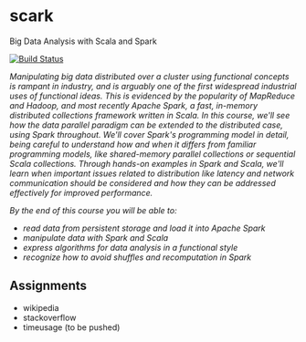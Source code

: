 # scark
Big Data Analysis with Scala and Spark

[![Build Status](https://travis-ci.org/kasper189/scark.svg?branch=master)](https://travis-ci.org/kasper189/scark)

*Manipulating big data distributed over a cluster using functional concepts is rampant in industry, and is arguably one of the first widespread industrial uses of functional ideas. This is evidenced by the popularity of MapReduce and Hadoop, and most recently Apache Spark, a fast, in-memory distributed collections framework written in Scala. In this course, we'll see how the data parallel paradigm can be extended to the distributed case, using Spark throughout. We'll cover Spark's programming model in detail, being careful to understand how and when it differs from familiar programming models, like shared-memory parallel collections or sequential Scala collections. Through hands-on examples in Spark and Scala, we'll learn when important issues related to distribution like latency and network communication should be considered and how they can be addressed effectively for improved performance.*

*By the end of this course you will be able to:*
* *read data from persistent storage and load it into Apache Spark*
* *manipulate data with Spark and Scala*
* *express algorithms for data analysis in a functional style*
* *recognize how to avoid shuffles and recomputation in Spark*



## Assignments
* wikipedia
* stackoverflow
* timeusage (to be pushed)